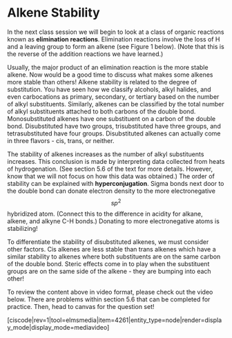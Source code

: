 # Alkene Stability

In the next class session we will begin to look at a class of organic reactions known as **elimination reactions**.  Elimination reactions involve the loss of H and a leaving group to form an alkene (see Figure 1 below).  (Note that this is the reverse of the addition reactions we have learned.)

Usually, the major product of an elimination reaction is the more stable alkene.  Now would be a good time to discuss what makes some alkenes more stable than others!  Alkene stability is related to the degree of substitution.  You have seen how we classify alcohols,  alkyl halides, and even carbocations as primary, secondary, or tertiary based on the number of alkyl substituents.  Similarly, alkenes can be classified by the total number of alkyl substituents attached to both carbons of the double bond.  Monosubstituted alkenes have one substituent on a carbon of the double bond.  Disubstituted have two groups, trisubstituted have three groups, and tetrasubstituted have four groups.  Disubstituted alkenes can actually come in three flavors - cis, trans, or neither.  

The stability of alkenes increases as the number of alkyl substituents increases. This conclusion is made by interpreting data collected from heats of hydrogenation. (See section 5.6 of the text for more details. However, know that we will not focus on how this data was obtained.)  The order of stability can be explained with **hyperconjugation**.  Sigma bonds next door to the double bond can donate electron density to the more electronegative $$sp^2$$ hybridized atom. (Connect this to the difference in acidity for alkane, alkene, and alkyne C-H bonds.)  Donating to more electronegative atoms is stabilizing!  

To differentiate the stability of disubstituted alkenes, we must consider other factors.  Cis alkenes are less stable than trans alkenes which have a similar stability to alkenes where both substituents are on the same carbon of the double bond.  Steric effects come in to play when the substituent groups are on the same side of the alkene - they are bumping into each other!

To review the content above in video format, please check out the video below.  There are problems within section 5.6 that can be completed for practice.  Then, head to canvas for the question set!

[ciscode|rev=1|tool=elmsmedia|item=4261|entity_type=node|render=display_mode|display_mode=mediavideo]



